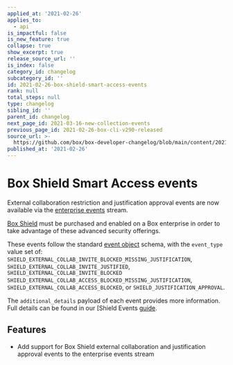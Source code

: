 ```yaml
---
applied_at: '2021-02-26'
applies_to:
  - api
is_impactful: false
is_new_feature: true
collapse: true
show_excerpt: true
release_source_url: ''
is_index: false
category_id: changelog
subcategory_id: ''
id: 2021-02-26-box-shield-smart-access-events
rank: null
total_steps: null
type: changelog
sibling_id: ''
parent_id: changelog
next_page_id: 2021-03-16-new-collection-events
previous_page_id: 2021-02-26-box-cli-v290-released
source_url: >-
  https://github.com/box/box-developer-changelog/blob/main/content/2021/02-26-box-shield-smart-access-events.md
published_at: '2021-02-26'
---
```

# Box Shield Smart Access events


External collaboration restriction and justification approval events are now
available via the [enterprise events][events] stream.

[Box Shield][box-shield] must be purchased and enabled on a Box enterprise in
order to take advantage of these advanced security offerings.

<!-- more -->

These events follow the standard [event object][eo] schema, with the
`event_type` value set of:
`SHIELD_EXTERNAL_COLLAB_INVITE_BLOCKED_MISSING_JUSTIFICATION`,
`SHIELD_EXTERNAL_COLLAB_INVITE_JUSTIFIED`,
`SHIELD_EXTERNAL_COLLAB_INVITE_BLOCKED`
`SHIELD_EXTERNAL_COLLAB_ACCESS_BLOCKED_MISSING_JUSTIFICATION`,
`SHIELD_EXTERNAL_COLLAB_ACCESS_BLOCKED`, or
`SHIELD_JUSTIFICATION_APPROVAL`.

The `additional_details` payload of each event provides more information. Full
details can be found in our [Shield Events [guide][saguide].


## Features

* Add support for Box Shield external collaboration and justification approval
events to the enterprise events stream


[box-shield]: https://www.box.com/shield
[eo]: r://event/
[events]: g://events/for-enterprise/
[saguide]:g://events/shield-alert-events/#smart-access